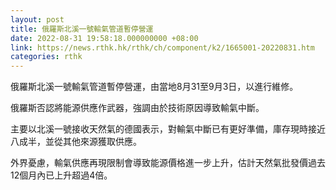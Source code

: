 ```yaml
---
layout: post
title: 俄羅斯北溪一號輸氣管道暫停營運
date: 2022-08-31 19:58:18.000000000 +08:00
link: https://news.rthk.hk/rthk/ch/component/k2/1665001-20220831.htm
categories: rthk
---
```


俄羅斯北溪一號輸氣管道暫停營運，由當地8月31至9月3日，以進行維修。

俄羅斯否認將能源供應作武器，強調由於技術原因導致輸氣中斷。

主要以北溪一號接收天然氣的德國表示，對輸氣中斷已有更好準備，庫存現時接近八成半，並從其他來源獲取供應。

外界憂慮，輸氣供應再現限制會導致能源價格進一步上升，估計天然氣批發價過去12個月內已上升超過4倍。
